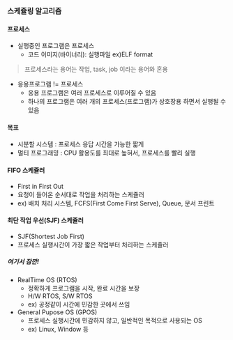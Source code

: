 ### 스케쥴링 알고리즘

#### 프로세스
- 실행중인 프로그램은 프로세스
  - 코드 이미지(바이너리): 실행파일 ex)ELF format
> 프로세스라는 용어는 작업, task, job 이라는 용어와 혼용

- 응용프로그램 != 프로세스
  - 응용 프로그램은 여러 프로세스로 이루어질 수 있음
  - 하나의 프로그램은 여러 개의 프로세스(프로그램)가 상호장용 하면서 실행될 수 있음

#### 목표
- 시분할 시스템 : 프로세스 응답 시간을 가능한 짧게
- 멀티 프로그래밍 : CPU 활용도를 최대로 높혀서, 프로세스를 빨리 실행

#### FIFO 스케쥴러
- First in First Out
- 요청이 들어온 순서대로 작업을 처리하는 스케쥴러
- ex) 배치 처리 시스템, FCFS(First Come First Serve), Queue, 문서 프린트

#### 최단 작업 우선(SJF) 스케쥴러
- SJF(Shortest Job First) 
- 프로세스 실행시간이 가장 짧은 작업부터 처리하는 스케쥴러

##### 여기서 잠깐!
- RealTime OS (RTOS) 
  - 정확하게 프로그램을 시작, 완료 시간을 보장
  - H/W RTOS, S/W RTOS
  - ex) 공정같이 시간에 민감한 곳에서 쓰임
- General Pupose OS (GPOS)
  - 프로세스 실행시간에 민감하지 않고, 일반적인 목적으로 사용되는 OS
  - ex) Linux, Window 등